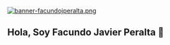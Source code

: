 [![banner-facundojperalta.png](https://i.postimg.cc/8c5gDMwC/banner-github.png)](https://postimg.cc/CBWQsZ3y)

## Hola, Soy Facundo Javier Peralta 👋
